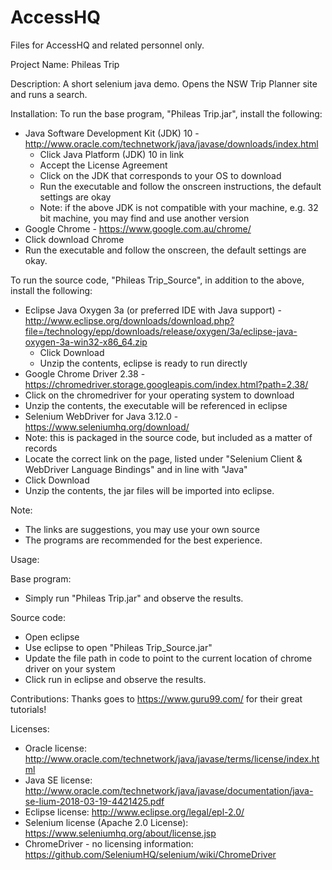 # AccessHQ
Files for AccessHQ and related personnel only.

Project Name:
Phileas Trip

Description: 
A short selenium java demo. 
Opens the NSW Trip Planner site and runs a search.

Installation:
To run the base program, "Phileas Trip.jar", install the following:
* Java Software Development Kit (JDK) 10 - http://www.oracle.com/technetwork/java/javase/downloads/index.html
  * Click Java Platform (JDK) 10 in link
  * Accept the License Agreement
  * Click on the JDK that corresponds to your OS to download
  * Run the executable and follow the onscreen instructions, the default settings are okay
  * Note: if the above JDK is not compatible with your machine, e.g. 32 bit machine, you may find and use another version
*  Google Chrome - https://www.google.com.au/chrome/
  * Click download Chrome
  * Run the executable and follow the onscreen, the default settings are okay.

To run the source code, "Phileas Trip_Source", in addition to the above, install the following:
* Eclipse Java Oxygen 3a (or preferred IDE with Java support) - http://www.eclipse.org/downloads/download.php?file=/technology/epp/downloads/release/oxygen/3a/eclipse-java-oxygen-3a-win32-x86_64.zip
  * Click Download
  * Unzip the contents, eclipse is ready to run directly
*	Google Chrome Driver 2.38 - https://chromedriver.storage.googleapis.com/index.html?path=2.38/
  * Click on the chromedriver for your operating system to download
  * Unzip the contents, the executable will be referenced in eclipse
*	Selenium WebDriver for Java 3.12.0 - https://www.seleniumhq.org/download/
  * Note: this is packaged in the source code, but included as a matter of records
  * Locate the correct link on the page, listed under "Selenium Client & WebDriver Language Bindings" and in line with "Java"
  * Click Download
  * Unzip the contents, the jar files will be imported into eclipse.

Note: 
* The links are suggestions, you may use your own source
* The programs are recommended for the best experience.
      
Usage:

Base program: 
* Simply run "Phileas Trip.jar" and observe the results.

Source code: 
* Open eclipse
* Use eclipse to open "Phileas Trip_Source.jar"
* Update the file path in code to point to the current location of chrome driver on your system
* Click run in eclipse and observe the results.

Contributions:
Thanks goes to https://www.guru99.com/ for their great tutorials!

Licenses:
* Oracle license: http://www.oracle.com/technetwork/java/javase/terms/license/index.html
* Java SE license: http://www.oracle.com/technetwork/java/javase/documentation/java-se-lium-2018-03-19-4421425.pdf
* Eclipse license: http://www.eclipse.org/legal/epl-2.0/
* Selenium license (Apache 2.0 License): https://www.seleniumhq.org/about/license.jsp
* ChromeDriver - no licensing information: https://github.com/SeleniumHQ/selenium/wiki/ChromeDriver
